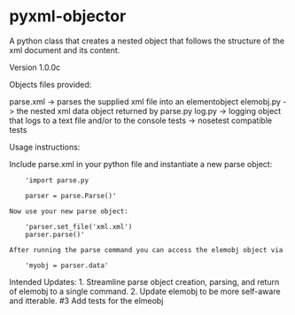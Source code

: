 pyxml-objector
==============

A python class that creates a nested object that follows the structure of the xml document and its content.

Version 1.0.0c

Objects files provided:
  
  parse.xml -> parses the supplied xml file into an elementobject
  elemobj.py -> the nested xml data object returned by parse.py
  log.py -> logging object that logs to a text file and/or to the console
  tests -> nosetest compatible tests

Usage instructions:

Include parse.xml in your python file and instantiate a new parse object:

		'import parse.py
		
		parser = parse.Parse()'

	Now use your new parse object:

		'parser.set_file('xml.xml')
		parser.parse()'

	After running the parse command you can access the elemobj object via

		'myobj = parser.data'


Intended Updates:
	1. Streamline parse object creation, parsing, and return of elemobj to a single command.
	2. Update elemobj to be more self-aware and itterable.
	#3 Add tests for the elmeobj
